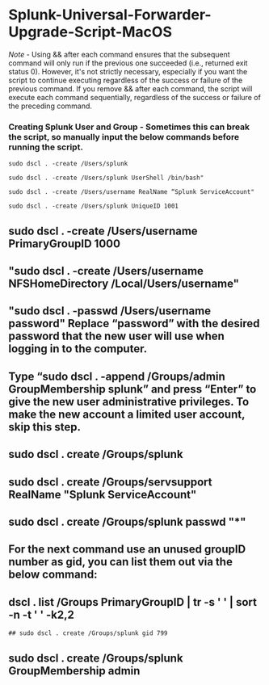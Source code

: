 # Splunk-Universal-Forwarder-Upgrade-Script-MacOS

*Note* - Using && after each command ensures that the subsequent command will only run if the previous one succeeded (i.e., returned exit status 0). However, it's not strictly necessary, especially if you want the script to continue executing regardless of the success or failure of the previous command. If you remove && after each command, the script will execute each command sequentially, regardless of the success or failure of the preceding command.

### Creating Splunk User and Group - Sometimes this can break the script, so manually input the below commands before running the script.
````
sudo dscl . -create /Users/splunk
````
````
sudo dscl . -create /Users/splunk UserShell /bin/bash"
````
````
sudo dscl . -create /Users/username RealName “Splunk ServiceAccount"
````
````The number after “UniqueID” must be an ID number that is not assigned to another user
sudo dscl . -create /Users/splunk UniqueID 1001
````
## sudo dscl . -create /Users/username PrimaryGroupID 1000
## "sudo dscl . -create /Users/username NFSHomeDirectory /Local/Users/username"
## "sudo dscl . -passwd /Users/username password" Replace “password” with the desired password that the new user will use when logging in to the computer.
## Type “sudo dscl . -append /Groups/admin GroupMembership splunk” and press “Enter” to give the new user administrative privileges. To make the new account a limited user account, skip this step.
## sudo dscl . create /Groups/splunk
## sudo dscl . create /Groups/servsupport RealName "Splunk ServiceAccount"
## sudo dscl . create /Groups/splunk passwd "*"
## For the next command use an unused groupID number as gid, you can list them out via the below command:
  ## dscl . list /Groups PrimaryGroupID | tr -s ' ' | sort -n -t ' ' -k2,2
    ## sudo dscl . create /Groups/splunk gid 799
## sudo dscl . create /Groups/splunk GroupMembership admin

